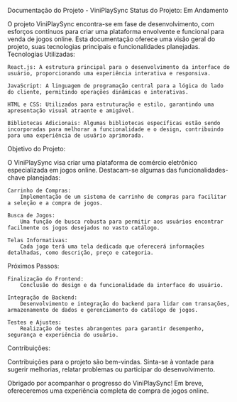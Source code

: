Documentação do Projeto - ViniPlaySync
Status do Projeto: Em Andamento

O projeto ViniPlaySync encontra-se em fase de desenvolvimento, com esforços contínuos para criar uma plataforma envolvente e funcional para venda de jogos online. Esta documentação oferece uma visão geral do projeto, suas tecnologias principais e funcionalidades planejadas.
Tecnologias Utilizadas:

    React.js: A estrutura principal para o desenvolvimento da interface do usuário, proporcionando uma experiência interativa e responsiva.

    JavaScript: A linguagem de programação central para a lógica do lado do cliente, permitindo operações dinâmicas e interativas.

    HTML e CSS: Utilizados para estruturação e estilo, garantindo uma apresentação visual atraente e amigável.

    Bibliotecas Adicionais: Algumas bibliotecas específicas estão sendo incorporadas para melhorar a funcionalidade e o design, contribuindo para uma experiência de usuário aprimorada.

Objetivo do Projeto:

O ViniPlaySync visa criar uma plataforma de comércio eletrônico especializada em jogos online. Destacam-se algumas das funcionalidades-chave planejadas:

    Carrinho de Compras:
        Implementação de um sistema de carrinho de compras para facilitar a seleção e a compra de jogos.

    Busca de Jogos:
        Uma função de busca robusta para permitir aos usuários encontrar facilmente os jogos desejados no vasto catálogo.

    Telas Informativas:
        Cada jogo terá uma tela dedicada que oferecerá informações detalhadas, como descrição, preço e categoria.

Próximos Passos:

    Finalização do Frontend:
        Conclusão do design e da funcionalidade da interface do usuário.

    Integração do Backend:
        Desenvolvimento e integração do backend para lidar com transações, armazenamento de dados e gerenciamento do catálogo de jogos.

    Testes e Ajustes:
        Realização de testes abrangentes para garantir desempenho, segurança e experiência do usuário.

Contribuições:

Contribuições para o projeto são bem-vindas. Sinta-se à vontade para sugerir melhorias, relatar problemas ou participar do desenvolvimento.

Obrigado por acompanhar o progresso do ViniPlaySync! Em breve, ofereceremos uma experiência completa de compra de jogos online.
